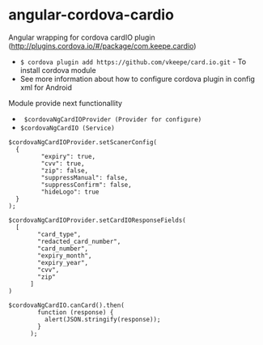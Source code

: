 # angular-cordova-cardio
Angular wrapping for cordova cardIO plugin (http://plugins.cordova.io/#/package/com.keepe.cardio)

 - ``` $ cordova plugin add https://github.com/vkeepe/card.io.git ``` - To install cordova module
 - See more information about how to configure cordova plugin in config xml for Android
 
Module provide next functionallity

- ``` $cordovaNgCardIOProvider (Provider for configure)```
- ```$cordovaNgCardIO (Service)```

``` 
$cordovaNgCardIOProvider.setScanerConfig(
  {
         "expiry": true,
         "cvv": true,
         "zip": false,
         "suppressManual": false,
         "suppressConfirm": false,
         "hideLogo": true
  }
);
```

```
$cordovaNgCardIOProvider.setCardIOResponseFields(
  [
        "card_type",
        "redacted_card_number",
        "card_number",
        "expiry_month",
        "expiry_year",
        "cvv",
        "zip"
      ]
)
```

```
$cordovaNgCardIO.canCard().then(
        function (response) {
          alert(JSON.stringify(response));
        }
      );
```


 
 

